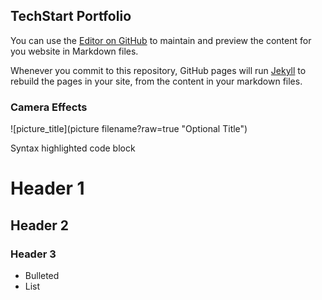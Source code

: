 ## TechStart Portfolio

 You can use the [Editor on GitHub](https://github.com/fbgitbritt/portfolio/edit/master/index.md) to maintain and preview the content for you website in Markdown files.
 
 Whenever you commit to this repository, GitHub pages will run [Jekyll](https://jekyllrb.com/) to rebuild the pages in your site, from the content in your markdown files.
 
 ### Camera Effects
 
![picture_title](picture filename?raw=true "Optional Title")
 
 Syntax highlighted code block
 
# Header 1

## Header 2

### Header 3
 
 - Bulleted
 - List
 
